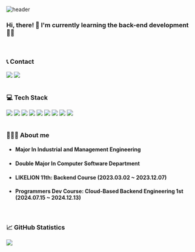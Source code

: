 <div align="left">

![header](https://capsule-render.vercel.app/api?type=waving&color=timeGradient&text=Welcome%20to%20KyungHun's%20GitHub%20👋&animation=twinkling&fontSize=35&fontAlignY=40&fontAlign=37&height=170)

### Hi, there! 👋 I'm currently learning the back-end development 🏃🏻
<br>

### 📞 Contact 
<div style="display:flex; flex-direction:row;">
    <a href="mailto:rudgns328@gmail.com">
        <img src="https://img.shields.io/badge/Gmail-EA4335?style=for-the-badge&logo=Gmail&logoColor=white"></a>&nbsp
    </a>
    <a href="https://blogimadetosee.tistory.com" target="_blank">
        <img src="https://img.shields.io/badge/Tech Blog-ff6347?style=for-the-badge&logo=Tistory&logoColor=white">
    </a>
</div>
<br>

### 💻 Tech Stack 
<div style="display:flex; flex-direction:row;"> 
    <img src="https://img.shields.io/badge/C-00599C?style=for-the-badge&logo=c&logoColor=white"></a>&nbsp
    <img src="https://img.shields.io/badge/C%2B%2B-00599C?style=for-the-badge&logo=c%2B%2B&logoColor=white"></a>&nbsp
    <img src="https://img.shields.io/badge/Java-007396?style=for-the-badge&logo=Java&logoColor=white"></a>&nbsp
    <img src="https://img.shields.io/badge/Python-3766AB?style=for-the-badge&logo=Python&logoColor=white"/></a>&nbsp<br> 
    <img src="https://img.shields.io/badge/Spring-6DB33F?style=for-the-badge&logo=Spring&logoColor=white"/></a>&nbsp
    <img src="https://img.shields.io/badge/Spring Boot-6DB33F?style=for-the-badge&logo=spring boot&logoColor=white"></a>&nbsp<br> 
    <img src="https://img.shields.io/badge/oracle-F80000?style=for-the-badge&logo=oracle&logoColor=white"></a>&nbsp 
    <img src="https://img.shields.io/badge/mysql-4479A1?style=for-the-badge&logo=mysql&logoColor=white"></a>&nbsp 
    <img src="https://img.shields.io/badge/MariaDB-003545?style=for-the-badge&logo=mariadb&logoColor=white"></a>&nbsp
</div>

</br>


### 💁🏻‍♂️ About me

- #### Major In Industrial and Management Engineering
- #### Double Major In Computer Software Department
- #### LIKELION 11th: Backend Course (2023.03.02 ~ 2023.12.07)
- #### Programmers Dev Course: Cloud-Based Backend Engineering 1st (2024.07.15 ~ 2024.12.13)

<br>

### 📈 GitHub Statistics

![](https://github-profile-summary-cards.vercel.app/api/cards/profile-details?username=rudgns328&theme=tokyonight )

</div>


















